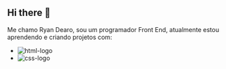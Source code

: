 ## Hi there 👋

Me chamo Ryan Dearo, sou um programador Front End, atualmente estou aprendendo e criando projetos com:

- <img src="https://img.shields.io/badge/HTML-239120?style=for-the-badge&logo=html5&logoColor=white" alt="html-logo"/>
- <img src="https://img.shields.io/badge/CSS-239120?&style=for-the-badge&logo=css3&logoColor=white" alt="css-logo"/>
